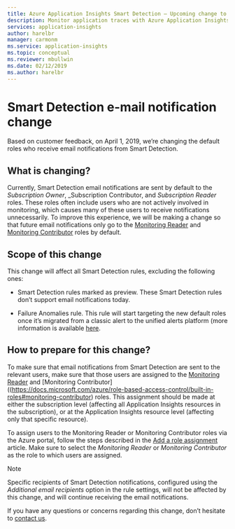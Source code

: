 ```yaml
---
title: Azure Application Insights Smart Detection – Upcoming change to the default notification recipients | Microsoft Docs
description: Monitor application traces with Azure Application Insights for unusual patterns in trace telemetry.
services: application-insights
author: harelbr                            
manager: carmonm
ms.service: application-insights
ms.topic: conceptual
ms.reviewer: mbullwin
ms.date: 02/12/2019
ms.author: harelbr
---
```


# Smart Detection e-mail notification change

Based on customer feedback, on April 1, 2019, we’re changing the default roles who receive email notifications from Smart Detection.

## What is changing?

Currently, Smart Detection email notifications are sent by default to the _Subscription Owner_, _Subscription Contributor, and _Subscription Reader_ roles. These roles often include users who are not actively involved in monitoring, which causes many of these users to receive notifications unnecessarily. To improve this experience, we will be making a change so that future email notifications only go to the [Monitoring Reader](https://docs.microsoft.com/azure/role-based-access-control/built-in-roles#monitoring-reader) and [Monitoring Contributor](https://docs.microsoft.com/azure/role-based-access-control/built-in-roles#monitoring-contributor) roles by default.

## Scope of this change

This change will affect all Smart Detection rules, excluding the following ones:

* Smart Detection rules marked as preview. These Smart Detection rules don’t support email notifications today.

* Failure Anomalies rule. This rule will start targeting the new default roles once it’s migrated from a classic alert to the unified alerts platform (more information is available [here](https://docs.microsoft.com/azure/azure-monitor/platform/monitoring-classic-retirement).

## How to prepare for this change?

To make sure that email notifications from Smart Detection are sent to the relevant users, make sure that those users are assigned to the [Monitoring Reader](https://docs.microsoft.com/azure/role-based-access-control/built-in-roles#monitoring-reader) and [Monitoring Contributor]((https://docs.microsoft.com/azure/role-based-access-control/built-in-roles#monitoring-contributor) roles. This assignment should be made at either the subscription level (affecting all Application Insights resources in the subscription), or at the Application Insights resource level (affecting only that specific resource).

To assign users to the Monitoring Reader or Monitoring Contributor roles via the Azure portal, follow the steps described in the [Add a role assignment](https://docs.microsoft.com/azure/role-based-access-control/role-assignments-portal#add-a-role-assignment) article. Make sure to select the _Monitoring Reader_ or _Monitoring Contributor_ as the role to which users are assigned.

> [!NOTE]
> Specific recipients of Smart Detection notifications, configured using the _Additional email recipients_ option in the rule settings, will not be affected by this change, and will continue receiving the email notifications.

If you have any questions or concerns regarding this change, don’t hesitate to [contact us](mailto:smart-alert-feedback@microsoft.com).
